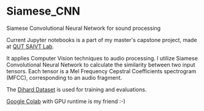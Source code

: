 # Siamese_CNN
Siamese Convolutional Neural Network for sound processing


Current Jupyter notebooks is a part of my master's capstone project, made at [QUT SAIVT Lab](https://research.qut.edu.au/saivt/).


It applies Computer Vision techniques to audio processing. I utilize Siamese Convolutional Neural Network to calculate the similarity between two input tensors. Each tensor is a Mel Frequency Cepstral Coefficients spectrogram (MFCC), corresponding to an audio fragment. 


The [Dihard Dataset](https://coml.lscp.ens.fr/dihard/index.html) is used for training and evaluations.

[Google Colab](https://colab.research.google.com) with GPU runtime is my friend :-)
